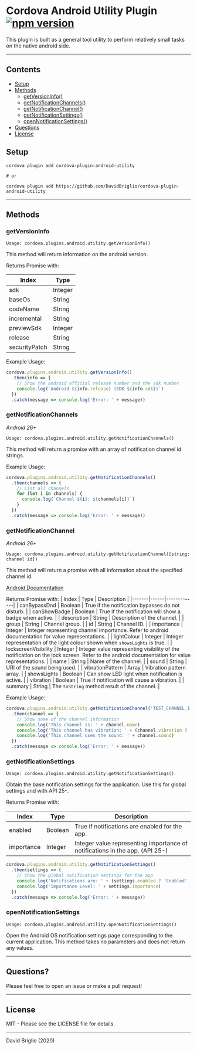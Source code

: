 # Cordova Android Utility Plugin [![npm version](https://badge.fury.io/js/cordova-plugin-android-utility.svg)](https://badge.fury.io/js/cordova-plugin-android-utility)

This plugin is built as a general tool utility to perform relatively small tasks on the native android side.

---

## Contents

- [Setup](#Setup)
- [Methods](#methods)
  - [getVersionInfo()](#getVersionInfo)
  - [getNotificationChannels()](#getNotificationChannels)
  - [getNotificationChannel()](#getNotificationChannel)
  - [getNotificationSettings()](#getNotificationSettings)
  - [openNotificationSettings()](#openNotificationSettings)
- [Questions](#Questions?)
- [License](#License)

## Setup

```shell
cordova plugin add cordova-plugin-android-utility

# or

cordova plugin add https://github.com/DavidBriglio/cordova-plugin-android-utility
```

---

## Methods

### getVersionInfo

`Usage: cordova.plugins.android.utility.getVersionInfo()`

This method will return information on the android version.

Returns Promise with:

| Index | Type |
|-------|------|
| sdk | Integer |
| baseOs | String |
| codeName | String |
| incremental | String |
| previewSdk | Integer |
| release | String |
| securityPatch | String |

Example Usage:

```javascript
cordova.plugins.android.utility.getVersionInfo()
  .then(info => {
    // Show the android official release number and the sdk number
    console.log(`Android ${info.release} (SDK ${info.sdk})`)
  })
  .catch(message => console.log('Error: ' + message))
```

### getNotificationChannels

*Android 26+*

`Usage: cordova.plugins.android.utility.getNotificationChannels()`

This method will return a promise with an array of notification channel id strings.

Example Usage:

```javascript
cordova.plugins.android.utility.getNotificationChannels()
  .then(channels => {
    // List all channels
    for (let i in channels) {
      console.log(`Channel ${i}: ${channels[i]}`)
    }
  })
  .catch(message => console.log('Error: ' + message))
```

### getNotificationChannel

*Android 26+*

`Usage: cordova.plugins.android.utility.getNotificationChannel([string: channel id])`

This method will return a promise with all information about the specified channel id.

[Android Documentation](https://developer.android.com/reference/android/app/NotificationChannel)

Returns Promise with:
| Index | Type | Description |
|-------|------|-------------|
| canBypassDnd | Boolean | True if the notification bypasses do not disturb. |
| canShowBadge | Boolean | True if the notification will show a badge when active. |
| description | String | Description of the channel. |
| group | String | Channel group. |
| id | String | Channel ID. |
| importance | Integer | Integer representing channel importance. Refer to android documentation for value representations. |
| lightColour | Integer | Integer representation of the light colour shown when `showsLights` is true. |
| lockscreenVisibility | Integer | Integer value representing visibility of the notification on the lock screen. Refer to the android documentation for value representations. |
| name | String | Name of the channel. |
| sound | String | URI of the sound being used. |
| vibrationPattern | Array | Vibration pattern array. |
| showsLights | Boolean | Can show LED light when notification is active. |
| vibration | Boolean | True if notification will cause a vibration. |
| summary | String | The `toString` method result of the channel. |

Example Usage:

```javascript
cordova.plugins.android.utility.getNotificationChannel('TEST_CHANNEL_1')
  .then(channel => {
    // Show some of the channel information
    console.log('This channel is: ' + channel.name)
    console.log('This channel has vibration: ' + (channel.vibration ? 'Enabled' : 'Disabled'))
    console.log('This channel uses the sound: ' + channel.sound)
  })
  .catch(message => console.log('Error: ' + message))
```

### getNotificationSettings

`Usage: cordova.plugins.android.utility.getNotificationSettings()`

Obtain the base notification settings for the application. Use this for global settings and with API 25-.

Returns Promise with:

| Index | Type | Description |
|-------|------|-------------|
| enabled | Boolean | True if notifications are enabled for the app. |
| importance | Integer | Integer value representing importance of notifications in the app. (API 25-) |

```javascript
cordova.plugins.android.utility.getNotificationSettings()
  .then(settings => {
    // Show the global notification settings for the app
    console.log('Notifications are: ' + (settings.enabled ? 'Enabled' : 'Disabled'))
    console.log('Importance Level: ' + settings.importance)
  })
  .catch(message => console.log('Error: ' + message))
```

### openNotificationSettings

`Usage: cordova.plugins.android.utility.openNotificationSettings()`

Open the Android OS notification settings page corresponding to the current application. This method takes no parameters and does not return any values.

---

## Questions?

Please feel free to open an issue or make a pull request!

---

## License

MIT - Please see the LICENSE file for details.

---

David Briglio (2020)
